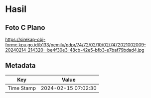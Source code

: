 # Hasil

## Foto C Plano

https://sirekap-obj-formc.kpu.go.id/b133/pemilu/pdpr/74/72/02/10/02/7472021002009-20240214-214320--be4f30e3-48cb-42e5-bfb3-e7baf79bdad4.jpg


## Metadata

| Key        | Value               |
| ---------- | ------------------- |
| Time Stamp | 2024-02-15 07:02:30 |



